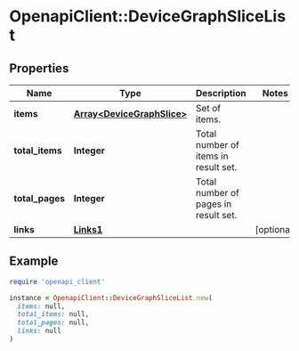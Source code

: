 # OpenapiClient::DeviceGraphSliceList

## Properties

| Name | Type | Description | Notes |
| ---- | ---- | ----------- | ----- |
| **items** | [**Array&lt;DeviceGraphSlice&gt;**](DeviceGraphSlice.md) | Set of items. |  |
| **total_items** | **Integer** | Total number of items in result set. |  |
| **total_pages** | **Integer** | Total number of pages in result set. |  |
| **links** | [**Links1**](Links1.md) |  | [optional] |

## Example

```ruby
require 'openapi_client'

instance = OpenapiClient::DeviceGraphSliceList.new(
  items: null,
  total_items: null,
  total_pages: null,
  links: null
)
```

